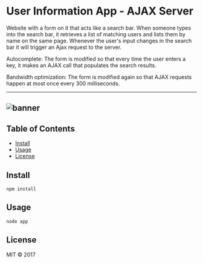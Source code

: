 # User Information App - AJAX Server

Website with a form on it that acts like a search bar. When someone types into the search bar, it retrieves a list of matching users and lists them by name on the same page. Whenever the user's input changes in the search bar it will trigger an Ajax request to the server.

Autocomplete:
The form is modified so that every time the user enters a key, it makes an AJAX call that populates the search results.

Bandwidth optimization:
The form is modified again so that AJAX requests happen at most once every 300 milliseconds.

---
![banner](http://members.chello.nl/m.van.duren/img/db-1.png)
---

## Table of Contents

- [Install](#install)
- [Usage](#usage)
- [License](#license)

## Install

```
npm install
```

## Usage

```
node app
```

## License

MIT © 2017
